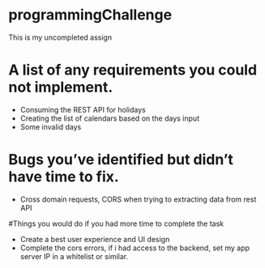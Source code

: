 # programmingChallenge
This is my uncompleted assign

# A list of any requirements you could not implement.
- Consuming the REST API for holidays
- Creating the list of calendars based on the days input
- Some invalid days

# Bugs you’ve identified but didn’t have time to fix.
- Cross domain requests, CORS when trying to extracting data from rest API

#Things you would do if you had more time to complete the task
- Create a best user experience and UI design
- Complete the cors errors, if i had access to the backend, set my app server IP in a whitelist or similar.
